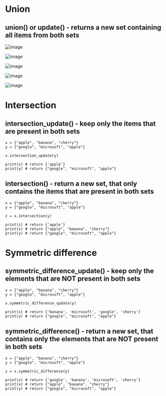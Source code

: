 # Union

## union() or update() - returns a new set containing all items from both sets

![image](https://user-images.githubusercontent.com/60442877/226116474-8a394433-eedf-4351-ab5d-3d16d275623c.png)

![image](https://user-images.githubusercontent.com/60442877/226116478-75fb1b05-34c4-47b9-babf-c5fce42b4d26.png)

![image](https://user-images.githubusercontent.com/60442877/226116492-9d8570db-4459-43dc-8bef-24e33fcc55a0.png)

![image](https://user-images.githubusercontent.com/60442877/226116498-088c55ed-64ea-4885-992f-0ac02ffbc3d6.png)

![image](https://user-images.githubusercontent.com/60442877/226116505-8d9c4c85-7054-4edc-b944-b7dcee4b3a7f.png)

# Intersection

## intersection_update() - keep only the items that are present in both sets

    x = {"apple", "banana", "cherry"}
    y = {"google", "microsoft", "apple"}

    x.intersection_update(y)

    print(x) # return {'apple'}
    print(y) # return {"google", "microsoft", "apple"}

## intersection() - return a new set, that only contains the items that are present in both sets

    x = {"apple", "banana", "cherry"}
    y = {"google", "microsoft", "apple"}

    z = x.intersection(y)

    print(z) # return {'apple'}
    print(x) # return {"apple", "banana", "cherry"}
    print(y) # return {"google", "microsoft", "apple"}

# Symmetric difference

## symmetric_difference_update() - keep only the elements that are NOT present in both sets

    x = {"apple", "banana", "cherry"}
    y = {"google", "microsoft", "apple"}

    x.symmetric_difference_update(y)

    print(x) # return {'banana', 'microsoft', 'google', 'cherry'}
    print(y) # return {"google", "microsoft", "apple"}

## symmetric_difference() - return a new set, that contains only the elements that are NOT present in both sets

    x = {"apple", "banana", "cherry"}
    y = {"google", "microsoft", "apple"}

    z = x.symmetric_difference(y)

    print(z) # return {'google', 'banana', 'microsoft', 'cherry'}
    print(x) # return {"apple", "banana", "cherry"}
    print(y) # return {"google", "microsoft", "apple"}






